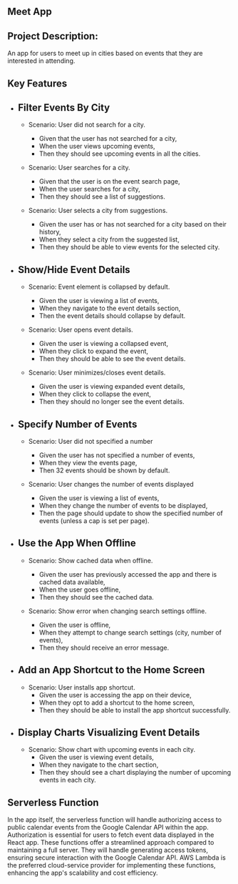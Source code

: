## Meet App

## Project Description:
An app for users to meet up in cities based on events that they are interested in attending.

## Key Features
- ## Filter Events By City
  - Scenario: User did not search for a city.
    - Given that the user has not searched for a city,
    - When the user views upcoming events,
    - Then they should see upcoming events in all the cities.
   
  - Scenario: User searches for a city.
    - Given that the user is on the event search page,
    - When the user searches for a city,
    - Then they should see a list of suggestions.
   
  - Scenario: User selects a city from suggestions.
    - Given the user has or has not searched for a city based on their history,
    - When they select a city from the suggested list,
    - Then they should be able to view events for the selected city.

- ## Show/Hide Event Details
  - Scenario: Event element is collapsed by default.
    - Given the user is viewing a list of events,
    - When they navigate to the event details section,
    - Then the event details should collapse by default.
  
  - Scenario: User opens event details.
    - Given the user is viewing a collapsed event,
    - When they click to expand the event,
    - Then they should be able to see the event details.
  
  - Scenario: User minimizes/closes event details.
    - Given the user is viewing expanded event details,
    - When they click to collapse the event,
    - Then they should no longer see the event details.

- ## Specify Number of Events
   - Scenario: User did not specified a number
     - Given the user has not specified a number of events,
     - When they view the events page,
     - Then 32 events should be shown by default.
  
   - Scenario: User changes the number of events displayed
     - Given the user is viewing a list of events,
     - When they change the number of events to be displayed,
     - Then the page should update to show the specified number of events (unless a cap is set per page).
    
- ## Use the App When Offline

  - Scenario: Show cached data when offline.
    - Given the user has previously accessed the app and there is cached data available,
    - When the user goes offline,
    - Then they should see the cached data.

  - Scenario: Show error when changing search settings offline.
    - Given the user is offline,
    - When they attempt to change search settings (city, number of events),
    - Then they should receive an error message.

- ## Add an App Shortcut to the Home Screen

  - Scenario: User installs app shortcut.
    - Given the user is accessing the app on their device,
    - When they opt to add a shortcut to the home screen,
    - Then they should be able to install the app shortcut successfully.

- ## Display Charts Visualizing Event Details

  - Scenario: Show chart with upcoming events in each city.
    - Given the user is viewing event details,
    - When they navigate to the chart section,
    - Then they should see a chart displaying the number of upcoming events in each city.

## Serverless Function
In the app itself, the serverless function will handle authorizing access to public calendar events from the Google Calendar API within the app. Authorization is essential for users to fetch event data displayed in the React app. These functions offer a streamlined approach compared to maintaining a full server. They will handle generating access tokens, ensuring secure interaction with the Google Calendar API. AWS Lambda is the preferred cloud-service provider for implementing these functions, enhancing the app's scalability and cost efficiency.
